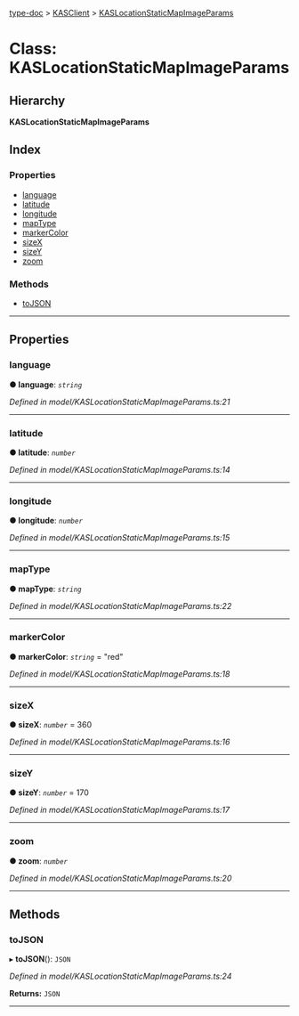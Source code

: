 [type-doc](../README.md) > [KASClient](../modules/kasclient.md) > [KASLocationStaticMapImageParams](../classes/kasclient.kaslocationstaticmapimageparams.md)

# Class: KASLocationStaticMapImageParams

## Hierarchy

**KASLocationStaticMapImageParams**

## Index

### Properties

* [language](kasclient.kaslocationstaticmapimageparams.md#language)
* [latitude](kasclient.kaslocationstaticmapimageparams.md#latitude)
* [longitude](kasclient.kaslocationstaticmapimageparams.md#longitude)
* [mapType](kasclient.kaslocationstaticmapimageparams.md#maptype)
* [markerColor](kasclient.kaslocationstaticmapimageparams.md#markercolor)
* [sizeX](kasclient.kaslocationstaticmapimageparams.md#sizex)
* [sizeY](kasclient.kaslocationstaticmapimageparams.md#sizey)
* [zoom](kasclient.kaslocationstaticmapimageparams.md#zoom)

### Methods

* [toJSON](kasclient.kaslocationstaticmapimageparams.md#tojson)

---

## Properties

<a id="language"></a>

###  language

**● language**: *`string`*

*Defined in model/KASLocationStaticMapImageParams.ts:21*

___
<a id="latitude"></a>

###  latitude

**● latitude**: *`number`*

*Defined in model/KASLocationStaticMapImageParams.ts:14*

___
<a id="longitude"></a>

###  longitude

**● longitude**: *`number`*

*Defined in model/KASLocationStaticMapImageParams.ts:15*

___
<a id="maptype"></a>

###  mapType

**● mapType**: *`string`*

*Defined in model/KASLocationStaticMapImageParams.ts:22*

___
<a id="markercolor"></a>

###  markerColor

**● markerColor**: *`string`* = "red"

*Defined in model/KASLocationStaticMapImageParams.ts:18*

___
<a id="sizex"></a>

###  sizeX

**● sizeX**: *`number`* = 360

*Defined in model/KASLocationStaticMapImageParams.ts:16*

___
<a id="sizey"></a>

###  sizeY

**● sizeY**: *`number`* = 170

*Defined in model/KASLocationStaticMapImageParams.ts:17*

___
<a id="zoom"></a>

###  zoom

**● zoom**: *`number`*

*Defined in model/KASLocationStaticMapImageParams.ts:20*

___

## Methods

<a id="tojson"></a>

###  toJSON

▸ **toJSON**(): `JSON`

*Defined in model/KASLocationStaticMapImageParams.ts:24*

**Returns:** `JSON`

___

